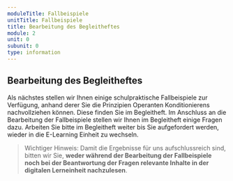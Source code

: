 ```yaml
---
moduleTitle: Fallbeispiele
unitTitle: Fallbeispiele
title: Bearbeitung des Begleitheftes
module: 2
unit: 0
subunit: 0
type: information
---
```


## Bearbeitung des Begleitheftes

Als nächstes stellen wir Ihnen einige schulpraktische Fallbeispiele zur Verfügung, anhand derer Sie die Prinzipien Operanten Konditionierens nachvollziehen können. Diese finden Sie im Begleitheft. Im Anschluss an die Bearbeitung der Fallbeispiele stellen wir Ihnen im Begleitheft einige Fragen dazu. Arbeiten Sie bitte im Begleitheft weiter bis Sie aufgefordert werden, wieder in die E-Learning Einheit zu wechseln. 


> Wichtiger Hinweis: Damit die Ergebnisse für uns aufschlussreich sind, bitten wir Sie, **weder während der Bearbeitung der Fallbeispiele noch bei der Beantwortung der Fragen relevante Inhalte in der digitalen Lerneinheit nachzulesen**.